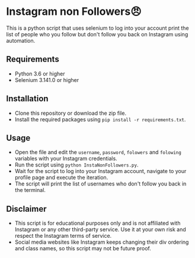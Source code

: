 # Instagram non Followers😠


This is a python script that uses selenium to log into your account print the list of people who you follow but don't follow you back on Instagram using automation.

## Requirements

- Python 3.6 or higher
- Selenium 3.141.0 or higher

## Installation

- Clone this repository or download the zip file.
- Install the required packages using `pip install -r requirements.txt`.

## Usage

- Open the file and edit the `username`, `password`, `folowers` and `folowing` variables with your Instagram credentials.
- Run the script using `python InstaNonFollowers.py`.
- Wait for the script to log into your Instagram account, navigate to your profile page and execute the iteration.
- The script will print the list of usernames who don't follow you back in the terminal.

## Disclaimer

- This script is for educational purposes only and is not affiliated with Instagram or any other third-party service. Use it at your own risk and respect the Instagram terms of service.
- Social media websites like Instagram keeps changing their div ordering and class names, so this script may not be future proof.
